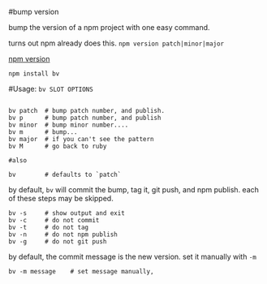 #bump version

bump the version of a npm project with one easy command.

turns out npm already does this. `npm version patch|minor|major`

[npm version](http://npmjs.org/doc/version.html)

```
npm install bv
```

#Usage: `bv SLOT OPTIONS`
```

bv patch  # bump patch number, and publish.
bv p      # bump patch number, and publish
bv minor  # bump minor number.... 
bv m      # bump...
bv major  # if you can't see the pattern
bv M      # go back to ruby

#also

bv        # defaults to `patch`

```
by default, `bv` will commit the bump, tag it, git push, and npm publish.
each of these steps may be skipped.
```
bv -s     # show output and exit
bv -c     # do not commit
bv -t     # do not tag
bv -n     # do not npm publish
bv -g     # do not git push
```
by default, the commit message is the new version. set it manually with `-m`

```
bv -m message    # set message manually, 
```

